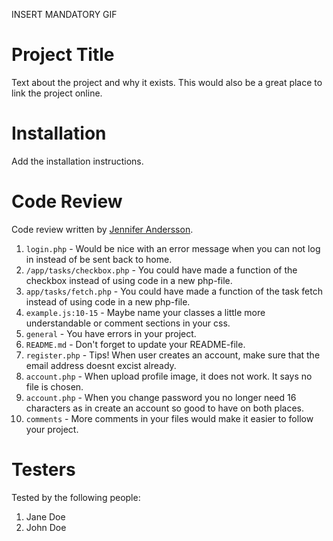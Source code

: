 INSERT MANDATORY GIF

# Project Title

Text about the project and why it exists. This would also be a great place to link the project online.

# Installation

Add the installation instructions.

# Code Review

Code review written by [Jennifer Andersson](https://github.com/JennAnd).

1. `login.php` - Would be nice with an error message when you can not log in instead of be sent back to home.
2. `/app/tasks/checkbox.php` - You could have made a function of the checkbox instead of using code in a new php-file.
3. `app/tasks/fetch.php` - You could have made a function of the task fetch instead of using code in a new php-file.
4. `example.js:10-15` - Maybe name your classes a little more understandable or comment sections in your css.
5. `general` - You have errors in your project.
6. `README.md` - Don't forget to update your README-file.
7. `register.php` - Tips! When user creates an account, make sure that the email address doesnt excist already.
8. `account.php` - When upload profile image, it does not work. It says no file is chosen.
9. `account.php` - When you change password you no longer need 16 characters as in create an account so good to have on both places.
10. `comments` - More comments in your files would make it easier to follow your project.

# Testers

Tested by the following people:

1. Jane Doe
2. John Doe
